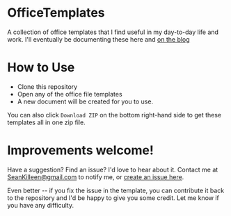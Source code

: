 # OfficeTemplates
A collection of office templates that I find useful in my day-to-day life and work. I'll eventually be documenting these here and [on the blog](http://SeanKilleen.com)

# How to Use

* Clone this repository
* Open any of the office file templates
* A new document will be created for you to use.

You can also click `Download ZIP` on the bottom right-hand side to get these templates all in one zip file.

# Improvements welcome! 
Have a suggestion? Find an issue? I'd love to hear about it. Contact me at <SeanKilleen@gmail.com> to notify me, or [create an issue here](https://github.com/SeanKilleen/OfficeTemplates/issues/new). 

Even better -- if you fix the issue in the template, you can contribute it back to the repository and I'd be happy to give you some credit. Let me know if you have any difficulty.
